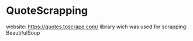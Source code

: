 # QuoteScrapping
website: https://quotes.toscrape.com/
library wich was used for scrapping: BeautifulSoup
